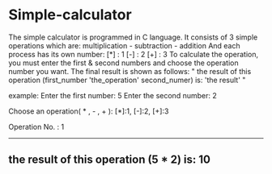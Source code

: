 # Simple-calculator

The simple calculator is programmed in C language.
It consists of 3 simple operations which are: multiplication - subtraction - addition
And each process has its own number:
[*] : 1
[-] : 2
[+] : 3
To calculate the operation, you must enter the first & second numbers and choose the operation number you want.
The final result is shown as follows: " the result of this operation (first_number 'the_operation' second_numer) is: 'the result' "

example:
Enter the first number: 5
Enter the second number: 2

Choose an operation( * , - , + ):  [*]:1, [-]:2, [+]:3

Operation No. : 1

------------------------------------------------------
the result of this operation (5 * 2) is: 10
------------------------------------------------------


